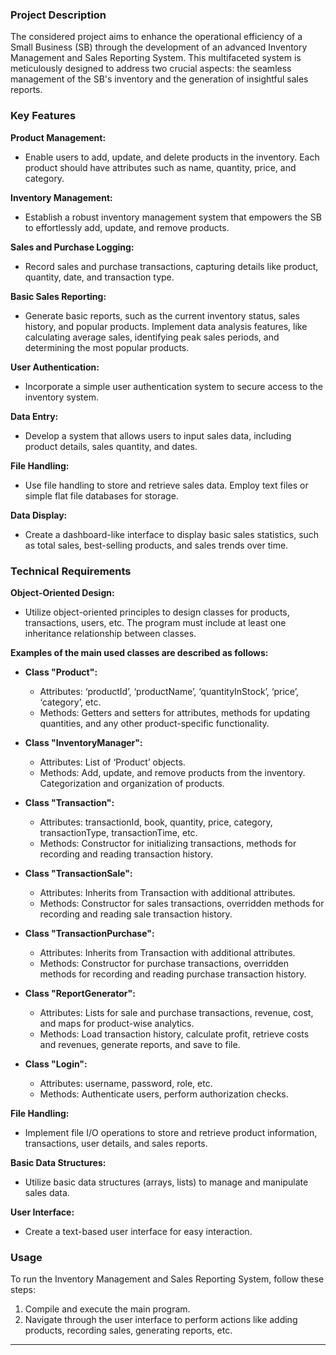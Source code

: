 ### Project Description
The considered project aims to enhance the operational efficiency of a Small Business (SB) through the development of an advanced Inventory Management and Sales Reporting System. This multifaceted system is meticulously designed to address two crucial aspects: the seamless management of the SB's inventory and the generation of insightful sales reports.

### Key Features
**Product Management:**
- Enable users to add, update, and delete products in the inventory. Each product should have attributes such as name, quantity, price, and category.
  
**Inventory Management:**
- Establish a robust inventory management system that empowers the SB to effortlessly add, update, and remove products.

**Sales and Purchase Logging:**
- Record sales and purchase transactions, capturing details like product, quantity, date, and transaction type.

**Basic Sales Reporting:**
- Generate basic reports, such as the current inventory status, sales history, and popular products. Implement data analysis features, like calculating average sales, identifying peak sales periods, and determining the most popular products.

**User Authentication:**
- Incorporate a simple user authentication system to secure access to the inventory system.

**Data Entry:**
- Develop a system that allows users to input sales data, including product details, sales quantity, and dates.

**File Handling:**
- Use file handling to store and retrieve sales data. Employ text files or simple flat file databases for storage.

**Data Display:**
- Create a dashboard-like interface to display basic sales statistics, such as total sales, best-selling products, and sales trends over time.

### Technical Requirements
**Object-Oriented Design:**
- Utilize object-oriented principles to design classes for products, transactions, users, etc. The program must include at least one inheritance relationship between classes.

**Examples of the main used classes are described as follows:**
- **Class "Product":**
  - Attributes: ‘productId’, ‘productName’, ‘quantityInStock’, ‘price’, ‘category’, etc.
  - Methods: Getters and setters for attributes, methods for updating quantities, and any other product-specific functionality.

- **Class "InventoryManager":**
  - Attributes: List of ‘Product’ objects.
  - Methods: Add, update, and remove products from the inventory. Categorization and organization of products.

- **Class "Transaction":**
  - Attributes: transactionId, book, quantity, price, category, transactionType, transactionTime, etc.
  - Methods: Constructor for initializing transactions, methods for recording and reading transaction history.

- **Class "TransactionSale":**
  - Attributes: Inherits from Transaction with additional attributes.
  - Methods: Constructor for sales transactions, overridden methods for recording and reading sale transaction history.

- **Class "TransactionPurchase":**
  - Attributes: Inherits from Transaction with additional attributes.
  - Methods: Constructor for purchase transactions, overridden methods for recording and reading purchase transaction history.

- **Class "ReportGenerator":**
  - Attributes: Lists for sale and purchase transactions, revenue, cost, and maps for product-wise analytics.
  - Methods: Load transaction history, calculate profit, retrieve costs and revenues, generate reports, and save to file.

- **Class "Login":**
  - Attributes: username, password, role, etc.
  - Methods: Authenticate users, perform authorization checks.

**File Handling:**
- Implement file I/O operations to store and retrieve product information, transactions, user details, and sales reports.

**Basic Data Structures:**
- Utilize basic data structures (arrays, lists) to manage and manipulate sales data.

**User Interface:**
- Create a text-based user interface for easy interaction.

### Usage
To run the Inventory Management and Sales Reporting System, follow these steps:

1. Compile and execute the main program.
2. Navigate through the user interface to perform actions like adding products, recording sales, generating reports, etc.

---

